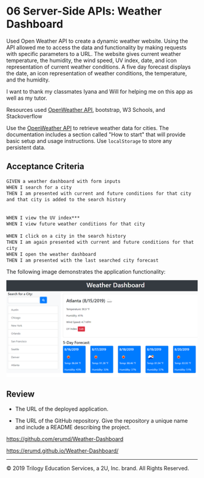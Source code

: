 # 06 Server-Side APIs: Weather Dashboard

Used Open Weather API to create a dynamic weather website. Using the API allowed me to access the data and functionality by making requests with specific parameters to a URL. The website gives current weather temperature, the humidity, the wind speed, UV index, date, and icon representation of current weather conditions. A five day forecast displays the date, an icon representation of weather conditions, the temperature, and the humidity.

I want to thank my classmates Iyana and Will for helping me on this app as well as my tutor.

Resources used [OpenWeather API](https://openweathermap.org/api), bootstrap, W3 Schools, and Stackoverflow

 
Use the [OpenWeather API](https://openweathermap.org/api) to retrieve weather data for cities. The documentation includes a section called "How to start" that will provide basic setup and usage instructions. Use `localStorage` to store any persistent data.



## Acceptance Criteria

```
GIVEN a weather dashboard with form inputs
WHEN I search for a city
THEN I am presented with current and future conditions for that city and that city is added to the search history


WHEN I view the UV index***
WHEN I view future weather conditions for that city

WHEN I click on a city in the search history
THEN I am again presented with current and future conditions for that city
WHEN I open the weather dashboard
THEN I am presented with the last searched city forecast
```

The following image demonstrates the application functionality:

![weather dashboard demo](./Assets/06-server-side-apis-homework-demo.png)

## Review


* The URL of the deployed application.

* The URL of the GitHub repository. Give the repository a unique name and include a README describing the project.

https://github.com/erumd/Weather-Dashboard

https://erumd.github.io/Weather-Dashboard/


- - -
© 2019 Trilogy Education Services, a 2U, Inc. brand. All Rights Reserved.
